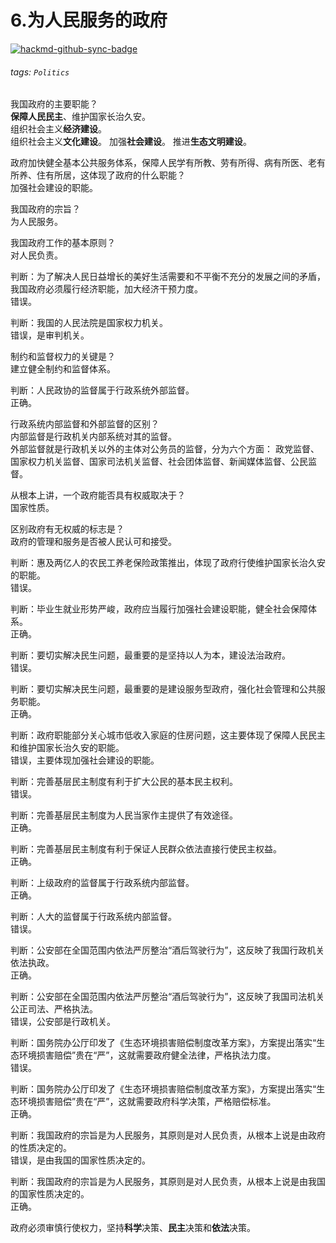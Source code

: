 # 6.为人民服务的政府

[![hackmd-github-sync-badge](https://hackmd.io/4DjdunakTxe5XTbaW8C3Wg/badge)](https://hackmd.io/4DjdunakTxe5XTbaW8C3Wg)


###### tags: `Politics`

我国政府的主要职能？  
**保障人民民主**、维护国家长治久安。  
组织社会主义**经济建设**。  
组织社会主义**文化建设**。
加强**社会建设**。
推进**生态文明建设**。

政府加快健全基本公共服务体系，保障人民学有所教、劳有所得、病有所医、老有所养、住有所居，这体现了政府的什么职能？  
加强社会建设的职能。

我国政府的宗旨？  
为人民服务。

我国政府工作的基本原则？  
对人民负责。

判断：为了解决人民日益增长的美好生活需要和不平衡不充分的发展之间的矛盾，我国政府必须履行经济职能，加大经济干预力度。  
错误。

判断：我国的人民法院是国家权力机关。  
错误，是审判机关。

制约和监督权力的关键是？  
建立健全制约和监督体系。

判断：人民政协的监督属于行政系统外部监督。  
正确。

行政系统内部监督和外部监督的区别？  
内部监督是行政机关内部系统对其的监督。  
外部监督就是行政机关以外的主体对公务员的监督，分为六个方面：
政党监督、国家权力机关监督、国家司法机关监督、社会团体监督、新闻媒体监督、公民监督。

从根本上讲，一个政府能否具有权威取决于？  
国家性质。

区别政府有无权威的标志是？  
政府的管理和服务是否被人民认可和接受。

判断：惠及两亿人的农民工养老保险政策推出，体现了政府行使维护国家长治久安的职能。  
错误。

判断：毕业生就业形势严峻，政府应当履行加强社会建设职能，健全社会保障体系。  
正确。

判断：要切实解决民生问题，最重要的是坚持以人为本，建设法治政府。  
错误。

判断：要切实解决民生问题，最重要的是建设服务型政府，强化社会管理和公共服务职能。  
正确。

判断：政府职能部分关心城市低收入家庭的住房问题，这主要体现了保障人民民主和维护国家长治久安的职能。  
错误，主要体现加强社会建设的职能。

判断：完善基层民主制度有利于扩大公民的基本民主权利。  
错误。

判断：完善基层民主制度为人民当家作主提供了有效途径。  
正确。

判断：完善基层民主制度有利于保证人民群众依法直接行使民主权益。  
正确。

判断：上级政府的监督属于行政系统内部监督。  
正确。

判断：人大的监督属于行政系统内部监督。  
错误。

判断：公安部在全国范围内依法严厉整治“酒后驾驶行为”，这反映了我国行政机关依法执政。  
正确。

判断：公安部在全国范围内依法严厉整治“酒后驾驶行为”，这反映了我国司法机关公正司法、严格执法。  
错误，公安部是行政机关。

判断：国务院办公厅印发了《生态环境损害赔偿制度改革方案》，方案提出落实“生态环境损害赔偿”贵在“严”，这就需要政府健全法律，严格执法力度。  
错误。

判断：国务院办公厅印发了《生态环境损害赔偿制度改革方案》，方案提出落实“生态环境损害赔偿”贵在“严”，这就需要政府科学决策，严格赔偿标准。  
正确。

判断：我国政府的宗旨是为人民服务，其原则是对人民负责，从根本上说是由政府的性质决定的。  
错误，是由我国的国家性质决定的。

判断：我国政府的宗旨是为人民服务，其原则是对人民负责，从根本上说是由我国的国家性质决定的。  
正确。

政府必须审慎行使权力，坚持**科学**决策、**民主**决策和**依法**决策。


